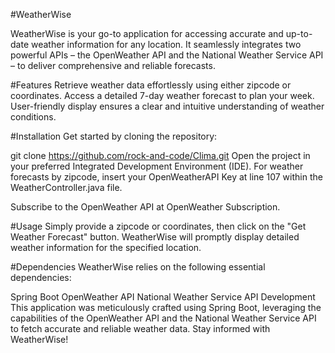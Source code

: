 #WeatherWise

WeatherWise is your go-to application for accessing accurate and up-to-date weather information for any location. It seamlessly integrates two powerful APIs – the OpenWeather API and the National Weather Service API – to deliver comprehensive and reliable forecasts.

#Features
Retrieve weather data effortlessly using either zipcode or coordinates.
Access a detailed 7-day weather forecast to plan your week.
User-friendly display ensures a clear and intuitive understanding of weather conditions.


#Installation
Get started by cloning the repository:


git clone https://github.com/rock-and-code/Clima.git
Open the project in your preferred Integrated Development Environment (IDE). For weather forecasts by zipcode, insert your OpenWeatherAPI Key at line 107 within the WeatherController.java file.

Subscribe to the OpenWeather API at OpenWeather Subscription.

#Usage
Simply provide a zipcode or coordinates, then click on the "Get Weather Forecast" button. WeatherWise will promptly display detailed weather information for the specified location.

#Dependencies
WeatherWise relies on the following essential dependencies:

Spring Boot
OpenWeather API
National Weather Service API
Development
This application was meticulously crafted using Spring Boot, leveraging the capabilities of the OpenWeather API and the National Weather Service API to fetch accurate and reliable weather data. Stay informed with WeatherWise!
